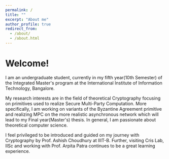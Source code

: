 ```yaml
---
permalink: /
title: ""
excerpt: "About me"
author_profile: true
redirect_from: 
  - /about/
  - /about.html
---
```


Welcome!
======
I am an undergraduate student, currently in my fifth year(10th Semester) of the Integrated Master's program at the International Institute of Information Technology, Bangalore. 

My research interests are in the field of theoretical Cryptography focusing on primitives used to realize Secure Multi-Party Computation. More specifically, I am working on variants of the Byzantine Agreement primitive and realizing MPC on the more realistic asynchronous network which will lead to my Final year(Master's) thesis. In general, I am passionate about theoretical computer science.

 I feel privileged to be introduced and guided on my journey with Cryptography by Prof. Ashish Choudhury at IIIT-B. Further, visiting Cris Lab, IISc and working with Prof. Arpita Patra continues to be a great learning experience. 
